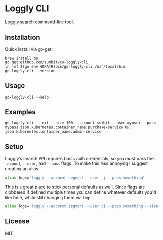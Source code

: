 
# Loggly CLI

  Loggly search command-line tool.

## Installation

  Quick install via go-get:

```
brew install go
go get github.com/sunbit/go-loggly-cli
ln -sf $(go env GOPATH)bin/go-loggly-cli /usr/local/bin
go-loggly-cli --version
```

## Usage

```
go-loggly-cli --help
```

## Examples

```
go-loggly-cli --text --size 100 --account sunbit --user myuser --pass mypass json.kubernetes.container_name:purchase-service OR json.kubernetes.container_name:admin-service
```

## Setup

 Loggly's search API requires basic auth credentials, so you _must_ pass
 the `--acount`, `--user`, and `--pass` flags. To make this less annoying
 I suggest creating an alias:

```sh
alias logs='loggly --account segment --user tj --pass something'
```

 This is a great place to stick personal defaults as well. Since flags are clobbered
 if defined multiple times you can define whatever defaults you'd like here, while
 still changing them via `log`:

```sh
alias logs='loggly --account segment --user tj --pass something --size 5'
```

## License

 MIT
